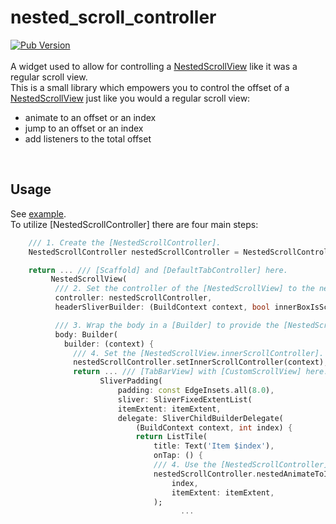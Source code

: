 # nested_scroll_controller
[![Pub Version](https://img.shields.io/pub/v/nested_scroll_controller)](https://pub.dev/packages/nested_scroll_controller)
<br><br>
A widget used to allow for controlling a [NestedScrollView](https://api.flutter.dev/flutter/widgets/NestedScrollView-class.html) like it was a regular scroll view. <br>
This is a small library which empowers you to control the offset of a [NestedScrollView](https://api.flutter.dev/flutter/widgets/NestedScrollView-class.html) just like you would a regular scroll view:
- animate to an offset or an index
- jump to an offset or an index
- add listeners to the total offset
<br>

## Usage

See [example](example/lib/main.dart).
<br>
To utilize [NestedScrollController] there are four main steps:

```dart
    /// 1. Create the [NestedScrollController].
    NestedScrollController nestedScrollController = NestedScrollController();

    return ... /// [Scaffold] and [DefaultTabController] here.
         NestedScrollView(
          /// 2. Set the controller of the [NestedScrollView] to the nestedScrollController.
          controller: nestedScrollController,
          headerSliverBuilder: (BuildContext context, bool innerBoxIsScrolled) { ... },

          /// 3. Wrap the body in a [Builder] to provide the [NestedScrollView.body] [BuildContext].
          body: Builder(
            builder: (context) {
              /// 4. Set the [NestedScrollView.innerScrollController].
              nestedScrollController.setInnerScrollController(context);
              return ... /// [TabBarView] with [CustomScrollView] here.
                    SliverPadding(
                        padding: const EdgeInsets.all(8.0),
                        sliver: SliverFixedExtentList(
                        itemExtent: itemExtent,
                        delegate: SliverChildBuilderDelegate(
                            (BuildContext context, int index) {
                            return ListTile(
                                title: Text('Item $index'),
                                onTap: () {
                                /// 4. Use the [NestedScrollController]!
                                nestedScrollController.nestedAnimateToIndex(
                                    index,
                                    itemExtent: itemExtent,
                                );
                                      ...
```
